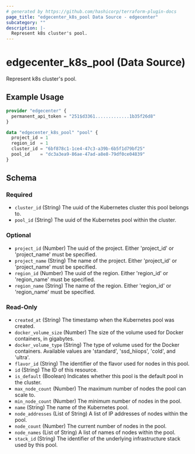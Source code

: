 ```yaml
---
# generated by https://github.com/hashicorp/terraform-plugin-docs
page_title: "edgecenter_k8s_pool Data Source - edgecenter"
subcategory: ""
description: |-
  Represent k8s cluster's pool.
---
```


# edgecenter_k8s_pool (Data Source)

Represent k8s cluster's pool.

## Example Usage

```terraform
provider "edgecenter" {
  permanent_api_token = "251$d3361.............1b35f26d8"
}

data "edgecenter_k8s_pool" "pool" {
  project_id = 1
  region_id  = 1
  cluster_id = "6bf878c1-1ce4-47c3-a39b-6b5f1d79bf25"
  pool_id    = "dc3a3ea9-86ae-47ad-a8e8-79df0ce04839"
}
```

<!-- schema generated by tfplugindocs -->
## Schema

### Required

- `cluster_id` (String) The uuid of the Kubernetes cluster this pool belongs to.
- `pool_id` (String) The uuid of the Kubernetes pool within the cluster.

### Optional

- `project_id` (Number) The uuid of the project. Either 'project_id' or 'project_name' must be specified.
- `project_name` (String) The name of the project. Either 'project_id' or 'project_name' must be specified.
- `region_id` (Number) The uuid of the region. Either 'region_id' or 'region_name' must be specified.
- `region_name` (String) The name of the region. Either 'region_id' or 'region_name' must be specified.

### Read-Only

- `created_at` (String) The timestamp when the Kubernetes pool was created.
- `docker_volume_size` (Number) The size of the volume used for Docker containers, in gigabytes.
- `docker_volume_type` (String) The type of volume used for the Docker containers. Available values are 'standard', 'ssd_hiiops', 'cold', and 'ultra'.
- `flavor_id` (String) The identifier of the flavor used for nodes in this pool.
- `id` (String) The ID of this resource.
- `is_default` (Boolean) Indicates whether this pool is the default pool in the cluster.
- `max_node_count` (Number) The maximum number of nodes the pool can scale to.
- `min_node_count` (Number) The minimum number of nodes in the pool.
- `name` (String) The name of the Kubernetes pool.
- `node_addresses` (List of String) A list of IP addresses of nodes within the pool.
- `node_count` (Number) The current number of nodes in the pool.
- `node_names` (List of String) A list of names of nodes within the pool.
- `stack_id` (String) The identifier of the underlying infrastructure stack used by this pool.


